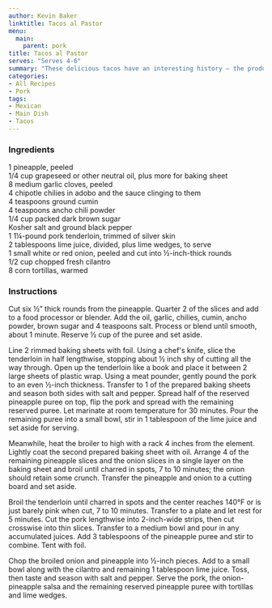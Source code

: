 ```yaml
---
author: Kevin Baker
linktitle: Tacos al Pastor
menu:
  main:
    parent: pork
title: Tacos al Pastor
serves: "Serves 4-6"
summary: "These delicious tacos have an interesting history — the product of Lebanese migration into Latin America in the 19th century, it’s essentially shawarma gone to ground in Mexico."
categories:
- All Recipes
- Pork
tags: 
- Mexican
- Main Dish
- Tacos
---
```

### Ingredients

<div class="ingredient-list">

1 pineapple, peeled  
1/4 cup grapeseed or other neutral oil, plus more for baking sheet  
8 medium garlic cloves, peeled  
4 chipotle chilies in adobo and the sauce clinging to them  
4 teaspoons ground cumin  
4 teaspoons ancho chili powder  
1/4 cup packed dark brown sugar  
Kosher salt and ground black pepper  
1 1¼-pound pork tenderloin, trimmed of silver skin  
2 tablespoons lime juice, divided, plus lime wedges, to serve  
1 small white or red onion, peeled and cut into ½-inch-thick rounds  
1/2 cup chopped fresh cilantro  
8 corn tortillas, warmed  

</div>

### Instructions
Cut six ½” thick rounds from the pineapple. Quarter 2 of the slices and add to a food processor or blender. Add the oil, garlic, chilies, cumin, ancho powder, brown sugar and 4 teaspoons salt. Process or blend until smooth, about 1 minute. Reserve ½ cup of the puree and set aside. 

Line 2 rimmed baking sheets with foil. Using a chef's knife, slice the tenderloin in half lengthwise, stopping about ½ inch shy of cutting all the way through. Open up the tenderloin like a book and place it between 2 large sheets of plastic wrap. Using a meat pounder, gently pound the pork to an even ½-inch thickness. Transfer to 1 of the prepared baking sheets and season both sides with salt and pepper. Spread half of the reserved pineapple puree on top, flip the pork and spread with the remaining reserved puree. Let marinate at room temperature for 30 minutes. Pour the remaining puree into a small bowl, stir in 1 tablespoon of the lime juice and set aside for serving. 

Meanwhile, heat the broiler to high with a rack 4 inches from the element. Lightly coat the second prepared baking sheet with oil. Arrange 4 of the remaining pineapple slices and the onion slices in a single layer on the baking sheet and broil until charred in spots, 7 to 10 minutes; the onion should retain some crunch. Transfer the pineapple and onion to a cutting board and set aside. 

Broil the tenderloin until charred in spots and the center reaches 140°F or is just barely pink when cut, 7 to 10 minutes. Transfer to a plate and let rest for 5 minutes. Cut the pork lengthwise into 2-inch-wide strips, then cut crosswise into thin slices. Transfer to a medium bowl and pour in any accumulated juices. Add 3 tablespoons of the pineapple puree and stir to combine. Tent with foil. 

Chop the broiled onion and pineapple into ½-inch pieces. Add to a small bowl along with the cilantro and remaining 1 tablespoon lime juice. Toss, then taste and season with salt and pepper. Serve the pork, the onion-pineapple salsa and the remaining reserved pineapple puree with tortillas and lime wedges. 